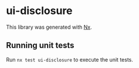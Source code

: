 # ui-disclosure

This library was generated with [Nx](https://nx.dev).

## Running unit tests

Run `nx test ui-disclosure` to execute the unit tests.
